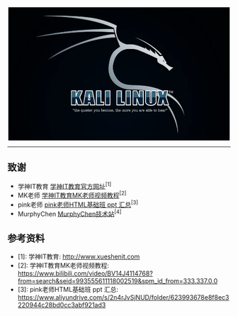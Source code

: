 <div align="center">
 <img src="assets/image/icon/Kali Linux图标.webp" width = "500" height = "300" alt="Kali Linux图标" align=center />
</div>

**********************************************************

## 致谢 <!-- {docsify-ignore} -->

* 学神IT教育 [学神IT教育官方网址](http://www.xueshenit.com "学神IT教育")<sup>[1]</sup>
* MK老师 [学神IT教育MK老师视频教程](https://www.bilibili.com/video/BV14J4114768?from=search&seid=993555611118002519&spm_id_from=333.337.0.0 "阿里云盘视频教程")<sup>[2]</sup>
* pink老师 [pink老师HTML基础班 ppt 汇总](https://www.aliyundrive.com/s/2n4rJvSjNUD/folder/623993678e8f8ec3220944c28bd0cc3abf921ad3 "pink老师HTML基础班 ppt 汇总")<sup>[3]</sup>
* MurphyChen [MurphyChen技术站](https://mphy.gitee.io/notes/#/ "MurphyChen技术站")<sup>[4]</sup>


## 参考资料 <!-- {docsify-ignore} --> 

* [1]: 学神IT教育: http://www.xueshenit.com
* [2]: 学神IT教育MK老师视频教程: https://www.bilibili.com/video/BV14J4114768?from=search&seid=993555611118002519&spm_id_from=333.337.0.0
* [3]: pink老师HTML基础班 ppt 汇总: https://www.aliyundrive.com/s/2n4rJvSjNUD/folder/623993678e8f8ec3220944c28bd0cc3abf921ad3
